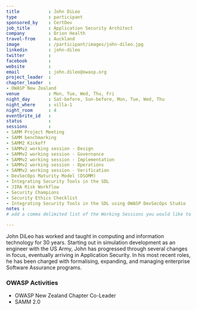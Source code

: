 ```yaml
---
title           : John DiLeo
type            : participant
sponsored_by    : CertDev
job_title       : Application Security Architect
company         : Orion Health
travel-from     : Auckland
image           : /participant/images/john-dileo.jpg
linkedin        : john-dileo
twitter         :
facebook        :
website         :
email           : john.dileo@owasp.org
project_leader  : 
chapter_leader  : 
- OWASP New Zealand
venue           : Mon, Tue, Wed, Thu, Fri
night_day       : Sat-before, Sun-before, Mon, Tue, Wed, Thu
night_where     : villa-1
night_room      : 4
eventbrite_id   :
status          : 
sessions        : 
- SAMM Project Meeting
- SAMM benchmarking
- SAMM2 Kickoff
- SAMMv2 working session - Design
- SAMMv2 working session - Governance
- SAMMv2 working session - Implementation
- SAMMv2 working session - Operations
- SAMMv2 working session - Verification
- DevSecOps Maturity Model (DSOMM)
- Integrating Security Tools in the SDL
- JIRA Risk Workflow
- Security Champions
- Security Ethics Checklist
- Integrating Security Tools in the SDL using OWASP DevSecOps Studio
notes :
# add a comma delimited list of the Working Sessions you would like to attend in the meta above (use the session's title) e.g. sessions: Security Playbooks Diagrams, Hackathon Daily Sessions

---
```


<!-- put more details about participant here -->
John DiLeo has worked and taught in computing and information technology for 30 years. Starting out in simulation development as an engineer with the US Army, John has progressed through several changes in focus, eventually arriving in Application Security. In his most recent roles, he has been charged with formalising, expanding, and managing enterprise Software Assurance programs.

### OWASP Activities
* OWASP New Zealand Chapter Co-Leader
* SAMM 2.0

